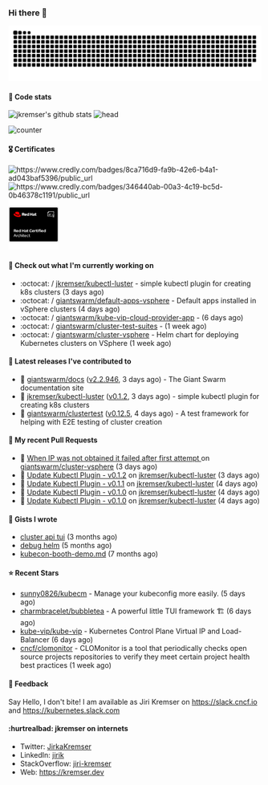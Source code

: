 ### Hi there 👋

<picture>
  <source media="(prefers-color-scheme: dark)" srcset="github-snake-dark.svg" />
  <source media="(prefers-color-scheme: light)" srcset="github-snake.svg" />
  <img alt="github-snake" src="github-snake.svg" />
</picture>

#### 📱 Code stats

![jkremser's github stats](https://github-readme-stats.vercel.app/api?username=jkremser&count_private=true&show_icons=true&hide_border=false&theme=tokyonight&title_color=5bcdec&bg_color=0d1117&border_radius=false) ![head](https://user-images.githubusercontent.com/535866/175570014-71166aaa-95f7-4a4f-869c-93a16481de4e.jpeg)



![counter](https://komarev.com/ghpvc/?username=jkremser&color=5bcdec&style=for-the-badge)

#### 🎖 Certificates
<p align="left">
    <a style="text-decoration: none !important;" href="https://www.credly.com/badges/8ca716d9-fa9b-42e6-b4a1-ad043baf5396/public_url">
        <img src="https://training.linuxfoundation.org/wp-content/uploads/2022/11/CKA.png" alt="https://www.credly.com/badges/8ca716d9-fa9b-42e6-b4a1-ad043baf5396/public_url" width="110" height="110"/>
    </a>
    <a style="text-decoration: none !important;" href="https://www.credly.com/badges/346440ab-00a3-4c19-bc5d-0b46378c1191/public_url">
        <img src="https://training.linuxfoundation.org/wp-content/uploads/2022/11/CKS.png" alt="https://www.credly.com/badges/346440ab-00a3-4c19-bc5d-0b46378c1191/public_url" width="110" height="110"/>
    </a>
    <a style="text-decoration: none !important;" href="https://rhtapps.redhat.com/verify/?certId=120-194-022">
        <img src="./rhca.png" alt="https://rhtapps.redhat.com/verify/?certId=120-194-022" width="100" height="100"/>
    </a>
</p>

#### 👷 Check out what I'm currently working on

- :octocat: / [jkremser/kubectl-luster](https://github.com/jkremser/kubectl-luster) - simple kubectl plugin for creating k8s clusters (3 days ago)
- :octocat: / [giantswarm/default-apps-vsphere](https://github.com/giantswarm/default-apps-vsphere) - Default apps installed in vSphere clusters (4 days ago)
- :octocat: / [giantswarm/kube-vip-cloud-provider-app](https://github.com/giantswarm/kube-vip-cloud-provider-app) -  (6 days ago)
- :octocat: / [giantswarm/cluster-test-suites](https://github.com/giantswarm/cluster-test-suites) -  (1 week ago)
- :octocat: / [giantswarm/cluster-vsphere](https://github.com/giantswarm/cluster-vsphere) - Helm chart for deploying Kubernetes clusters on VSphere (1 week ago)

#### 🔭 Latest releases I've contributed to

- 🎉 [giantswarm/docs](https://github.com/giantswarm/docs) ([v2.2.946](https://github.com/giantswarm/docs/releases/tag/v2.2.946), 3 days ago) - The Giant Swarm documentation site
- 🎉 [jkremser/kubectl-luster](https://github.com/jkremser/kubectl-luster) ([v0.1.2](https://github.com/jkremser/kubectl-luster/releases/tag/v0.1.2), 3 days ago) - simple kubectl plugin for creating k8s clusters
- 🎉 [giantswarm/clustertest](https://github.com/giantswarm/clustertest) ([v0.12.5](https://github.com/giantswarm/clustertest/releases/tag/v0.12.5), 4 days ago) - A test framework for helping with E2E testing of cluster creation

#### 🔨 My recent Pull Requests

- 💪 [When IP was not obtained it failed after first attempt ](https://github.com/giantswarm/cluster-vsphere/pull/109) on [giantswarm/cluster-vsphere](https://github.com/giantswarm/cluster-vsphere) (3 days ago)
- 💪 [Update Kubectl Plugin - v0.1.2](https://github.com/jkremser/kubectl-luster/pull/17) on [jkremser/kubectl-luster](https://github.com/jkremser/kubectl-luster) (3 days ago)
- 💪 [Update Kubectl Plugin - v0.1.1](https://github.com/jkremser/kubectl-luster/pull/15) on [jkremser/kubectl-luster](https://github.com/jkremser/kubectl-luster) (4 days ago)
- 💪 [Update Kubectl Plugin - v0.1.0](https://github.com/jkremser/kubectl-luster/pull/14) on [jkremser/kubectl-luster](https://github.com/jkremser/kubectl-luster) (4 days ago)
- 💪 [Update Kubectl Plugin - v0.1.0](https://github.com/jkremser/kubectl-luster/pull/13) on [jkremser/kubectl-luster](https://github.com/jkremser/kubectl-luster) (4 days ago)

#### 📓 Gists I wrote

- [cluster api tui](https://gist.github.com/176c5bae04a9db8feea0f72217e8eff5) (3 months ago)
- [debug helm](https://gist.github.com/40bc6009eefdea63b57854becf8409a5) (5 months ago)
- [kubecon-booth-demo.md](https://gist.github.com/8ec12c94e4ff2fc8aa0ee0754363a035) (7 months ago)

#### ⭐ Recent Stars

- [sunny0826/kubecm](https://github.com/sunny0826/kubecm) - Manage your kubeconfig more easily. (5 days ago)
- [charmbracelet/bubbletea](https://github.com/charmbracelet/bubbletea) - A powerful little TUI framework 🏗 (6 days ago)
- [kube-vip/kube-vip](https://github.com/kube-vip/kube-vip) - Kubernetes Control Plane Virtual IP and Load-Balancer (6 days ago)
- [cncf/clomonitor](https://github.com/cncf/clomonitor) - CLOMonitor is a tool that periodically checks open source projects repositories to verify they meet certain project health best practices (1 week ago)

#### 💬 Feedback

Say Hello, I don't bite! I am available as Jiri Kremser on https://slack.cncf.io and https://kubernetes.slack.com


#### :hurtrealbad: jkremser on internets

- Twitter: <a href="https://twitter.com/JirkaKremser">JirkaKremser</a>
- LinkedIn: <a href="https://www.linkedin.com/in/jirik/">jirik</a>
- StackOverflow: <a href="https://stackoverflow.com/users/1594980/jiri-kremser">jiri-kremser</a>
- Web: https://kremser.dev